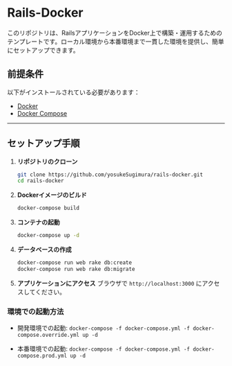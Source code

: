 # Rails-Docker

このリポジトリは、RailsアプリケーションをDocker上で構築・運用するためのテンプレートです。ローカル環境から本番環境まで一貫した環境を提供し、簡単にセットアップできます。

## 前提条件

以下がインストールされている必要があります：
- [Docker](https://www.docker.com/)
- [Docker Compose](https://docs.docker.jp/compose/toc.html)

---

## セットアップ手順

1. **リポジトリのクローン**
   ```bash
   git clone https://github.com/yosukeSugimura/rails-docker.git
   cd rails-docker
   ```

2. **Dockerイメージのビルド**
   ```bash
   docker-compose build
   ```

3. **コンテナの起動**
   ```bash
   docker-compose up -d
   ```

4. **データベースの作成**
   ```bash
   docker-compose run web rake db:create
   docker-compose run web rake db:migrate
   ```

5. **アプリケーションにアクセス**
   ブラウザで `http://localhost:3000` にアクセスしてください。

### 環境での起動方法

- 開発環境での起動:
  `docker-compose -f docker-compose.yml -f docker-compose.override.yml up -d`

- 本番環境での起動:
  `docker-compose -f docker-compose.yml -f docker-compose.prod.yml up -d`